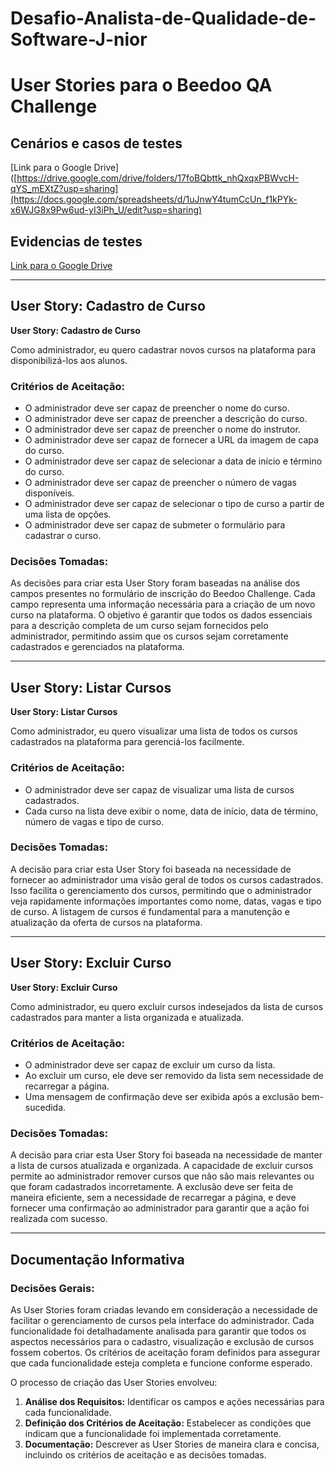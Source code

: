 # Desafio-Analista-de-Qualidade-de-Software-J-nior

# User Stories para o Beedoo QA Challenge
## Cenários e casos de testes
[Link para o Google Drive]([https://drive.google.com/drive/folders/17foBQbttk_nhQxqxPBWvcH-qYS_mEXtZ?usp=sharing](https://docs.google.com/spreadsheets/d/1uJnwY4tumCcUn_f1kPYk-x6WJG8x9Pw6ud-yI3iPh_U/edit?usp=sharing)

## Evidencias de testes
[Link para o Google Drive](https://drive.google.com/drive/folders/17foBQbttk_nhQxqxPBWvcH-qYS_mEXtZ?usp=sharing)

---

## User Story: Cadastro de Curso

**User Story: Cadastro de Curso**

Como administrador, eu quero cadastrar novos cursos na plataforma para disponibilizá-los aos alunos.

### Critérios de Aceitação:
- O administrador deve ser capaz de preencher o nome do curso.
- O administrador deve ser capaz de preencher a descrição do curso.
- O administrador deve ser capaz de preencher o nome do instrutor.
- O administrador deve ser capaz de fornecer a URL da imagem de capa do curso.
- O administrador deve ser capaz de selecionar a data de início e término do curso.
- O administrador deve ser capaz de preencher o número de vagas disponíveis.
- O administrador deve ser capaz de selecionar o tipo de curso a partir de uma lista de opções.
- O administrador deve ser capaz de submeter o formulário para cadastrar o curso.

### Decisões Tomadas:
As decisões para criar esta User Story foram baseadas na análise dos campos presentes no formulário de inscrição do Beedoo Challenge. Cada campo representa uma informação necessária para a criação de um novo curso na plataforma. O objetivo é garantir que todos os dados essenciais para a descrição completa de um curso sejam fornecidos pelo administrador, permitindo assim que os cursos sejam corretamente cadastrados e gerenciados na plataforma.

---

## User Story: Listar Cursos

**User Story: Listar Cursos**

Como administrador, eu quero visualizar uma lista de todos os cursos cadastrados na plataforma para gerenciá-los facilmente.

### Critérios de Aceitação:
- O administrador deve ser capaz de visualizar uma lista de cursos cadastrados.
- Cada curso na lista deve exibir o nome, data de início, data de término, número de vagas e tipo de curso.

### Decisões Tomadas:
A decisão para criar esta User Story foi baseada na necessidade de fornecer ao administrador uma visão geral de todos os cursos cadastrados. Isso facilita o gerenciamento dos cursos, permitindo que o administrador veja rapidamente informações importantes como nome, datas, vagas e tipo de curso. A listagem de cursos é fundamental para a manutenção e atualização da oferta de cursos na plataforma.

---

## User Story: Excluir Curso

**User Story: Excluir Curso**

Como administrador, eu quero excluir cursos indesejados da lista de cursos cadastrados para manter a lista organizada e atualizada.

### Critérios de Aceitação:
- O administrador deve ser capaz de excluir um curso da lista.
- Ao excluir um curso, ele deve ser removido da lista sem necessidade de recarregar a página.
- Uma mensagem de confirmação deve ser exibida após a exclusão bem-sucedida.

### Decisões Tomadas:
A decisão para criar esta User Story foi baseada na necessidade de manter a lista de cursos atualizada e organizada. A capacidade de excluir cursos permite ao administrador remover cursos que não são mais relevantes ou que foram cadastrados incorretamente. A exclusão deve ser feita de maneira eficiente, sem a necessidade de recarregar a página, e deve fornecer uma confirmação ao administrador para garantir que a ação foi realizada com sucesso.

---

## Documentação Informativa

### Decisões Gerais:
As User Stories foram criadas levando em consideração a necessidade de facilitar o gerenciamento de cursos pela interface do administrador. Cada funcionalidade foi detalhadamente analisada para garantir que todos os aspectos necessários para o cadastro, visualização e exclusão de cursos fossem cobertos. Os critérios de aceitação foram definidos para assegurar que cada funcionalidade esteja completa e funcione conforme esperado.

O processo de criação das User Stories envolveu:
1. **Análise dos Requisitos:** Identificar os campos e ações necessárias para cada funcionalidade.
2. **Definição dos Critérios de Aceitação:** Estabelecer as condições que indicam que a funcionalidade foi implementada corretamente.
3. **Documentação:** Descrever as User Stories de maneira clara e concisa, incluindo os critérios de aceitação e as decisões tomadas.

